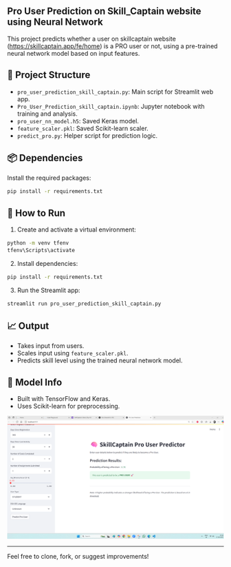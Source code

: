 


## Pro User Prediction on Skill_Captain website using Neural Network

This project predicts whether a user on skillcaptain website (https://skillcaptain.app/fe/home) is a PRO user or not, using a pre-trained neural network model based on input features.

## 🔧 Project Structure

- `pro_user_prediction_skill_captain.py`: Main script for Streamlit web app.
- `Pro_User_Prediction_skill_captain.ipynb`: Jupyter notebook with training and analysis.
- `pro_user_nn_model.h5`: Saved Keras model.
- `feature_scaler.pkl`: Saved Scikit-learn scaler.
- `predict_pro.py`: Helper script for prediction logic.

## 📦 Dependencies

Install the required packages:

```bash
pip install -r requirements.txt
````

## 🚀 How to Run

1. Create and activate a virtual environment:

```bash
python -m venv tfenv
tfenv\Scripts\activate
```

2. Install dependencies:

```bash
pip install -r requirements.txt
```

3. Run the Streamlit app:

```bash
streamlit run pro_user_prediction_skill_captain.py
```

## 📈 Output

* Takes input from users.
* Scales input using `feature_scaler.pkl`.
* Predicts skill level using the trained neural network model.

## 🧠 Model Info

* Built with TensorFlow and Keras.
* Uses Scikit-learn for preprocessing.

<img src="final_output.png" alt="Final Output" width="600">


---

Feel free to clone, fork, or suggest improvements!

```


